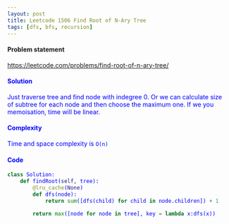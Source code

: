 ```yaml
---
layout: post
title: Leetcode 1506 Find Root of N-Ary Tree
tags: [dfs, bfs, recursion]
---
```


#### Problem statement

<a href="https://leetcode.com/problems/find-root-of-n-ary-tree/"> <font color = blue>https://leetcode.com/problems/find-root-of-n-ary-tree/

#### Solution
Just traverse tree and find node with indegree 0. Or we can calculate size of subtree for each node and then choose the maximum one. If we you memoisation, time will be linear.

#### Complexity
Time and space complexity is `O(n)`

#### Code
```python
class Solution:
    def findRoot(self, tree):
        @lru_cache(None)
        def dfs(node):
            return sum([dfs(child) for child in node.children]) + 1
        
        return max([node for node in tree], key = lambda x:dfs(x))
```

